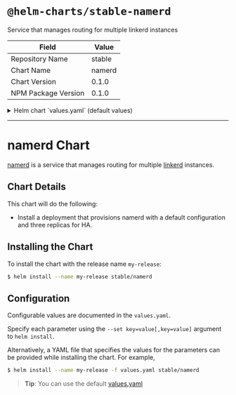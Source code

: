 # `@helm-charts/stable-namerd`

Service that manages routing for multiple linkerd instances

| Field               | Value  |
| ------------------- | ------ |
| Repository Name     | stable |
| Chart Name          | namerd |
| Chart Version       | 0.1.0  |
| NPM Package Version | 0.1.0  |

<details>

<summary>Helm chart `values.yaml` (default values)</summary>

```yaml
# Default values for namerd.
# This is a YAML-formatted file.
# Declare variables to be passed into your templates.
replicaCount: 3
namerd:
  image:
    repository: buoyantio/namerd:0.9.1
    pullPolicy: IfNotPresent
  resources:
    limits:
      cpu: 500m
      memory: 512Mi
    requests:
      cpu: 0
      memory: 512Mi
kubectl:
  image:
    repository: buoyantio/kubectl:v1.4.0
    pullPolicy: IfNotPresent
  resources:
    # limits:
    #   cpu: 10m
    #   memory: 32Mi
    requests:
      cpu: 0
      memory: 32Mi
service:
  type: ClusterIP
  syncPort: 4100
  apiPort: 4180
  adminPort: 9991
```

</details>

---

# namerd Chart

[namerd](https://linkerd.io/in-depth/namerd/) is a service that manages routing for multiple [linkerd](https://github.com/kubernetes/charts/tree/master/stable/linkerd) instances.

## Chart Details

This chart will do the following:

- Install a deployment that provisions namerd with a default configuration and three replicas for HA.

## Installing the Chart

To install the chart with the release name `my-release`:

```bash
$ helm install --name my-release stable/namerd
```

## Configuration

Configurable values are documented in the `values.yaml`.

Specify each parameter using the `--set key=value[,key=value]` argument to `helm install`.

Alternatively, a YAML file that specifies the values for the parameters can be provided while installing the chart. For example,

```bash
$ helm install --name my-release -f values.yaml stable/namerd
```

> **Tip**: You can use the default [values.yaml](values.yaml)
